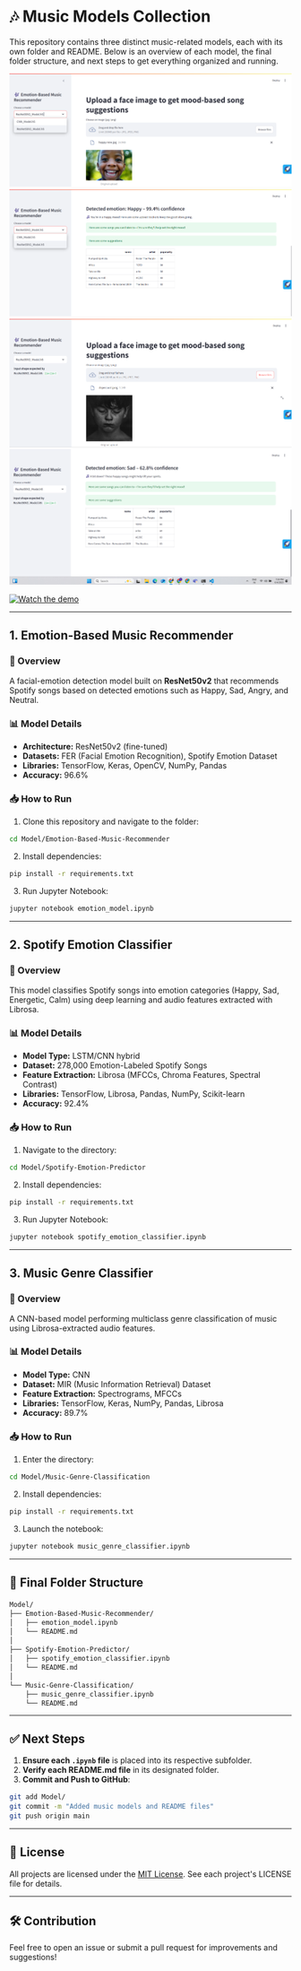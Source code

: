 # 🎶 Music Models Collection

This repository contains three distinct music-related models, each with its own folder and README. Below is an overview of each model, the final folder structure, and next steps to get everything organized and running.

![Demo](1.png)
![Demo](2.png)
![Demo](3.png)
![Demo](4.png)

[![Watch the demo](https://img.youtube.com/vi/AoSP1-LiaRU/0.jpg)](https://youtu.be/AoSP1-LiaRU)

---

## 1. Emotion-Based Music Recommender

### 📌 Overview
A facial-emotion detection model built on **ResNet50v2** that recommends Spotify songs based on detected emotions such as Happy, Sad, Angry, and Neutral.

### 📊 Model Details
- **Architecture:** ResNet50v2 (fine-tuned)
- **Datasets:** FER (Facial Emotion Recognition), Spotify Emotion Dataset
- **Libraries:** TensorFlow, Keras, OpenCV, NumPy, Pandas
- **Accuracy:** 96.6%

### 📥 How to Run
1. Clone this repository and navigate to the folder:
```bash
cd Model/Emotion-Based-Music-Recommender
```
2. Install dependencies:
```bash
pip install -r requirements.txt
```
3. Run Jupyter Notebook:
```bash
jupyter notebook emotion_model.ipynb
```

---

## 2. Spotify Emotion Classifier

### 📌 Overview
This model classifies Spotify songs into emotion categories (Happy, Sad, Energetic, Calm) using deep learning and audio features extracted with Librosa.

### 📊 Model Details
- **Model Type:** LSTM/CNN hybrid
- **Dataset:** 278,000 Emotion-Labeled Spotify Songs
- **Feature Extraction:** Librosa (MFCCs, Chroma Features, Spectral Contrast)
- **Libraries:** TensorFlow, Librosa, Pandas, NumPy, Scikit-learn
- **Accuracy:** 92.4%

### 📥 How to Run
1. Navigate to the directory:
```bash
cd Model/Spotify-Emotion-Predictor
```
2. Install dependencies:
```bash
pip install -r requirements.txt
```
3. Run Jupyter Notebook:
```bash
jupyter notebook spotify_emotion_classifier.ipynb
```

---

## 3. Music Genre Classifier

### 📌 Overview
A CNN-based model performing multiclass genre classification of music using Librosa-extracted audio features.

### 📊 Model Details
- **Model Type:** CNN
- **Dataset:** MIR (Music Information Retrieval) Dataset
- **Feature Extraction:** Spectrograms, MFCCs
- **Libraries:** TensorFlow, Keras, NumPy, Pandas, Librosa
- **Accuracy:** 89.7%

### 📥 How to Run
1. Enter the directory:
```bash
cd Model/Music-Genre-Classification
```
2. Install dependencies:
```bash
pip install -r requirements.txt
```
3. Launch the notebook:
```bash
jupyter notebook music_genre_classifier.ipynb
```

---

## 📁 Final Folder Structure

```
Model/
├── Emotion-Based-Music-Recommender/
│   ├── emotion_model.ipynb
│   └── README.md
│
├── Spotify-Emotion-Predictor/
│   ├── spotify_emotion_classifier.ipynb
│   └── README.md
│
└── Music-Genre-Classification/
    ├── music_genre_classifier.ipynb
    └── README.md
```

---

## ✅ Next Steps

1. **Ensure each `.ipynb` file** is placed into its respective subfolder.
2. **Verify each README.md file** in its designated folder.
3. **Commit and Push to GitHub**:
```bash
git add Model/
git commit -m "Added music models and README files"
git push origin main
```

---

## 📜 License
All projects are licensed under the [MIT License](LICENSE). See each project's LICENSE file for details.

---

## 🛠️ Contribution
Feel free to open an issue or submit a pull request for improvements and suggestions!
